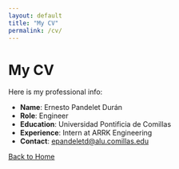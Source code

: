 ```yaml
---
layout: default
title: "My CV"
permalink: /cv/
---
```


# My CV

Here is my professional info:

- **Name**: Ernesto Pandelet Durán
- **Role**: Engineer
- **Education**: Universidad Pontificia de Comillas
- **Experience**: Intern at ARRK Engineering
- **Contact**: epandeletd@alu.comillas.edu

[Back to Home](/)
